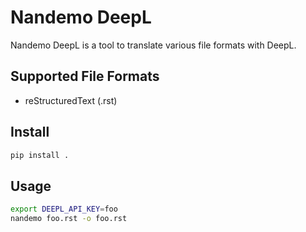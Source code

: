 # Nandemo DeepL
Nandemo DeepL is a tool to translate various file formats with DeepL.

## Supported File Formats
- reStructuredText (.rst)
<!-- - Python (.py) -->

## Install
```sh
pip install .
```

## Usage
```sh
export DEEPL_API_KEY=foo
nandemo foo.rst -o foo.rst
```